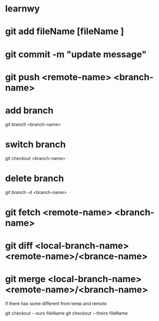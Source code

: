 # learnwy

# git add fileName [fileName ]			<temp>
# git commit -m "update message" 		<local>
# git push \<remote-name\> \<branch-name\>	<remote>


# add branch
git branch \<branch-name\>
# switch branch
git checkout \<branch-name\>

#  delete branch
git branch -d \<branch-name\>

# git fetch \<remote-name\> \<branch-name\>
# git diff \<local-branch-name\> \<remote-name\>/\<brance-name\>
# git merge \<local-branch-name\> \<remote-name\>/\<branch-name\>
if there has some different from temp and remote

git checkout --ours fileName
git checkout --theirs fileName


